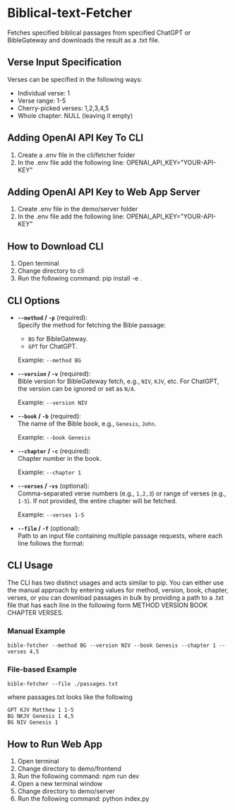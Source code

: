 # Biblical-text-Fetcher
Fetches specified biblical passages from specified ChatGPT or BibleGateway and downloads the result as a .txt file.

## Verse Input Specification
Verses can be specified in the following ways:

* Individual verse: 1
* Verse range: 1-5
* Cherry-picked verses: 1,2,3,4,5
* Whole chapter: NULL (leaving it empty)

## Adding OpenAI API Key To CLI
1) Create a .env file in the cli/fetcher folder
2) In the .env file add the following line: OPENAI_API_KEY="YOUR-API-KEY"

## Adding OpenAI API Key to Web App Server
1) Create .env file in the demo/server folder
2) In the .env file add the following line: OPENAI_API_KEY="YOUR-API-KEY"
   
## How to Download CLI
1) Open terminal
2) Change directory to cli
3) Run the following command: pip install -e .

## CLI Options

- **`--method` / `-p`** (required):  
  Specify the method for fetching the Bible passage:
  - `BG` for BibleGateway.
  - `GPT` for ChatGPT.
  
  Example: `--method BG`

- **`--version` / `-v`** (required):  
  Bible version for BibleGateway fetch, e.g., `NIV`, `KJV`, etc. For ChatGPT, the version can be ignored or set as `N/A`.

  Example: `--version NIV`

- **`--book` / `-b`** (required):  
  The name of the Bible book, e.g., `Genesis`, `John`.

  Example: `--book Genesis`

- **`--chapter` / `-c`** (required):  
  Chapter number in the book.

  Example: `--chapter 1`

- **`--verses` / `-vs`** (optional):  
  Comma-separated verse numbers (e.g., `1,2,3`) or range of verses (e.g., `1-5`). If not provided, the entire chapter will be fetched.

  Example: `--verses 1-5`

- **`--file` / `-f`** (optional):  
  Path to an input file containing multiple passage requests, where each line follows the format:

## CLI Usage

The CLI has two distinct usages and acts similar to pip. You can either use the manual approach by entering values for method, version, book, chapter, verses, or you can download passages in bulk by providing a path to a .txt file that has each line in the following form METHOD VERSION BOOK CHAPTER VERSES. 

### Manual Example
`bible-fetcher --method BG --version NIV --book Genesis --chapter 1 --verses 4,5`

### File-based Example
`bible-fetcher --file ./passages.txt`

where passages.txt looks like the following

```
GPT KJV Matthew 1 1-5
BG NKJV Genesis 1 4,5
BG NIV Genesis 1
```

## How to Run Web App
1) Open terminal
2) Change directory to demo/frontend
3) Run the following command: npm run dev
4) Open a new terminal window
5) Change directory to demo/server
6) Run the following command: python index.py
